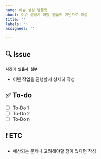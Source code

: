 ```yaml
---
name: 이슈 생성 템플릿
about: 이슈 생성시 해당 템플릿 기반으로 작성
title: ''
labels: ''
assignees: ''

---
```


## 🔍 Issue
**`사진이 있을시 첨부`**
- 어떤 작업을 진행할지 상세히 작성

## ✅ To-do
- [ ]  To-Do 1
- [ ]  To-Do 2
- [ ]  To-Do n

## ❗ ETC
- 예상되는 문제나 고려해야할 점이 있다면 작성
